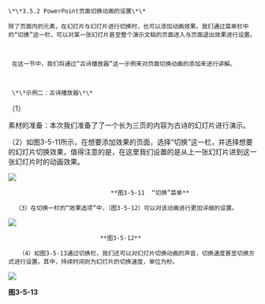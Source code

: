     \*\*3.5.2 PowerPoint页面切换动画的设置\*\*

    除了页面内的元素，在幻灯片与幻灯片进行切换时，也可以添加动画效果。我们通过菜单栏中的“切换”这一栏，可以对某一张幻灯片甚至整个演示文稿的页面进入与页面退出效果进行设置。



     在这一节中，我们将通过“古诗播放器”这一示例来对页面切换动画的添加来进行讲解。



     \*\*示例二：古诗播放器\*\*



   （1）

素材的准备：本次我们准备了了一个长为三页的内容为古诗的幻灯片进行演示。



   （2）如图3-5-11所示，在想要添加效果的页面，选择“切换”这一栏，并选择想要的幻灯片切换效果，值得注意的是，在这里我们设置的是从上一张幻灯片进到这一张幻灯片时的动画效果。

![](file:///C:\Users\netedi21\AppData\Local\Temp\ksohtml\wps99BC.tmp.jpg)

```
                             **图3-5-11  “切换”菜单**

  （3）在切换一栏的“效果选项”中，（图3-5-12）可以对该动画进行更加详细的设置。
```

![](file:///C:\Users\netedi21\AppData\Local\Temp\ksohtml\wps99CD.tmp.jpg)

```
                          **图3-5-12**

   （4）如图3-5-13通过切换栏，我们还可以对幻灯片切换动画的声音，切换速度甚至切换方式进行设置。其中，持续时间则为幻灯片的切换速度，单位为秒。
```

![](file:///C:\Users\netedi21\AppData\Local\Temp\ksohtml\wps99CE.tmp.jpg)

**图3-5-13**

